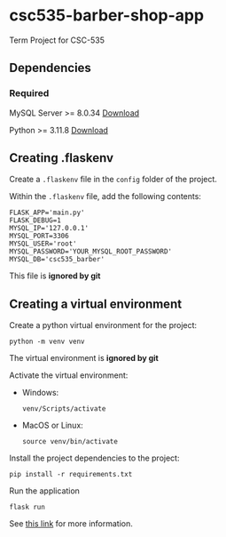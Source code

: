 # csc535-barber-shop-app
Term Project for CSC-535

## Dependencies

### Required

MySQL Server    >= 8.0.34   [Download](https://dev.mysql.com/downloads/installer/)

Python          >= 3.11.8   [Download](https://www.python.org/downloads/)

## Creating .flaskenv
Create a `.flaskenv` file in the `config` folder of the project. 

Within the  `.flaskenv` file, add the following contents:
```
FLASK_APP='main.py'
FLASK_DEBUG=1
MYSQL_IP='127.0.0.1'
MYSQL_PORT=3306
MYSQL_USER='root'
MYSQL_PASSWORD='YOUR_MYSQL_ROOT_PASSWORD'
MYSQL_DB='csc535_barber'
```

This file is **ignored by git**

## Creating a virtual environment
Create a python virtual environment for the project:
```
python -m venv venv
```
The virtual environment is **ignored by git**

Activate the virtual environment:
- Windows:
	```
	venv/Scripts/activate
	```
- MacOS or Linux:
	```
	source venv/bin/activate
	```

Install the project dependencies to the project:
```
pip install -r requirements.txt
```

Run the application
```
flask run
```

See [this link](https://docs.python.org/3/library/venv.html) for more information.
